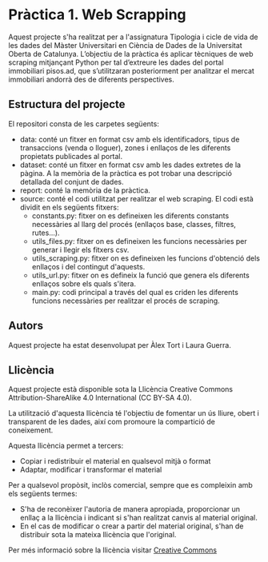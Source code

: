 # Pràctica 1. Web Scrapping
Aquest projecte s'ha realitzat per a l'assignatura Tipologia i cicle de vida de les dades del Màster Universitari en Ciència de Dades de la Universitat Oberta de Catalunya. L’objectiu de la pràctica és aplicar tècniques de web scraping mitjançant Python per tal d’extreure les dades del portal immobiliari pisos.ad, que s’utilitzaran posteriorment per analitzar el mercat immobiliari andorrà des de diferents perspectives. 

## Estructura del projecte

El repositori consta de les carpetes següents:
* data: conté un fitxer en format csv amb els identificadors, tipus de transaccions (venda o lloguer), zones i enllaços de les diferents propietats publicades al portal. 
* dataset: conté un fitxer en format csv amb les dades extretes de la pàgina. A la memòria de la pràctica es pot trobar una descripció detallada del conjunt de dades.
* report: conté la memòria de la pràctica. 
* source: conté el codi utilitzat per realitzar el web scraping. El codi està dividit en els següents fitxers:
  * constants.py: fitxer on es defineixen les diferents constants necessàries al llarg del procés (enllaços base, classes, filtres, rutes...).
  * utils_files.py: fitxer on es defineixen les funcions necessàries per generar i llegir els fitxers csv. 
  * utils_scraping.py: fitxer on es defineixen les funcions d'obtenció dels enllaços i del contingut d'aquests.
  * utils_url.py: fitxer on es defineix la funció que genera els diferents enllaços sobre els quals s'itera. 
  * main.py: codi principal a través del qual es criden les diferents funcions necessàries per realitzar el procés de scraping. 


## Autors
Aquest projecte ha estat desenvolupat per Àlex Tort i Laura Guerra.

## Llicència
Aquest projecte està disponible sota la Llicència Creative Commons Attribution-ShareAlike 4.0 International (CC BY-SA 4.0). 

La utilització d'aquesta llicència té l'objectiu de fomentar un ús lliure, obert i transparent de les dades, així com promoure la compartició de coneixement.

Aquesta llicència permet a tercers:

* Copiar i redistribuir el material en qualsevol mitjà o format
* Adaptar, modificar i transformar el material

Per a qualsevol propòsit, inclòs comercial, sempre que es compleixin amb els següents termes:

* S'ha de reconèixer l'autoria de manera apropiada, proporcionar un enllaç a la llicència i indicant si s'han realitzat canvis al material original.
* En el cas de modificar o crear a partir del material original, s'han de distribuir sota la mateixa llicència que l'original.

Per més informació sobre la llicència visitar [Creative Commons](https://creativecommons.org/licenses/by-sa/4.0/deed.es)
